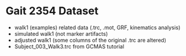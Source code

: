 # Gait 2354 Dataset

- walk1 (examples) related data (.trc, .mot, GRF, kinematics analysis)
- simulated walk1 (not marker artifacts)
- adjusted walk1 (some columns of the original .trc are altered)
- Subject_003_Walk3.trc from GCMAS tutorial
